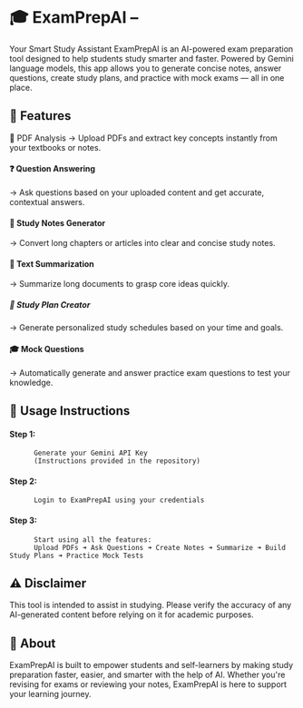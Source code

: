 # 🎓 ExamPrepAI – 
Your Smart Study Assistant
ExamPrepAI is an AI-powered exam preparation tool designed to help students study smarter and faster.
Powered by Gemini language models, this app allows you to generate concise notes, answer questions, create study plans, and practice with mock exams — all in one place.

## 🚀 Features
📄 PDF Analysis
→ Upload PDFs and extract key concepts instantly from your textbooks or notes.

#### ❓ Question Answering
→ Ask questions based on your uploaded content and get accurate, contextual answers.

#### 📝 Study Notes Generator
→ Convert long chapters or articles into clear and concise study notes.

#### 🧠 Text Summarization
→ Summarize long documents to grasp core ideas quickly.

##### 📅 Study Plan Creator
→ Generate personalized study schedules based on your time and goals.

#### 🎓 Mock Questions
→ Automatically generate and answer practice exam questions to test your knowledge.

## 🔑 Usage Instructions
#### Step 1: 
          Generate your Gemini API Key
          (Instructions provided in the repository)

#### Step 2: 
          Login to ExamPrepAI using your credentials

#### Step 3: 
          Start using all the features:
          Upload PDFs ➜ Ask Questions ➜ Create Notes ➜ Summarize ➜ Build Study Plans ➜ Practice Mock Tests

## ⚠️ Disclaimer
This tool is intended to assist in studying.
Please verify the accuracy of any AI-generated content before relying on it for academic purposes.

## 📘 About
ExamPrepAI is built to empower students and self-learners by making study preparation faster, easier, and smarter with the help of AI.
Whether you're revising for exams or reviewing your notes, ExamPrepAI is here to support your learning journey.
